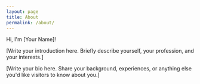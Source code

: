 ```yaml
---
layout: page
title: About
permalink: /about/
---
```


Hi, I'm [Your Name]!

[Write your introduction here. Briefly describe yourself, your profession, and your interests.]

[Write your bio here. Share your background, experiences, or anything else you'd like visitors to know about you.]